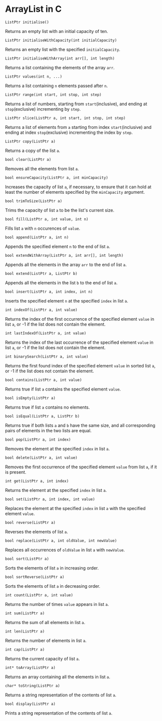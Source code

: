# ArrayList in C

    ListPtr initialise()
Returns an empty list with an initial capacity of ten.

    ListPtr initialiseWithCapacity(int initialCapacity)
Returns an empty list with the specified `initialCapacity`.

    ListPtr initialiseWithArray(int arr[], int length)
Returns a list containing the elements of the array `arr`.

    ListPtr values(int n, ...)
Returns a list containing `n` elements passed after `n`.

    ListPtr range(int start, int stop, int step)
Returns a list of numbers, starting from `start`(inclusive), and ending at `stop`(exclusive) incrementing by `step`.

    ListPtr slice(ListPtr a, int start, int stop, int step)
Returns a list of elements from `a` starting from index `start`(inclusive) and ending at index `stop`(exclusive) incrementing the index by `step`.

    ListPtr copy(ListPtr a)
Returns a copy of the list `a`.

    bool clear(ListPtr a)
Removes all the elements from list `a`.

    bool ensureCapacity(ListPtr a, int minCapacity)
Increases the capacity of list `a`, if necessary, to ensure that it can hold at least the number of elements specified by the `minCapacity` argument.

    bool trimToSize(ListPtr a)
Trims the capacity of list `a` to be the list's current size.

    bool fill(ListPtr a, int value, int n)
Fills list `a` with `n` occurences of `value`.

    bool append(ListPtr a, int n)
Appends the specified element `n` to the end of list `a`.

    bool extendWithArray(ListPtr a, int arr[], int length)
Appends all the elements in the array `arr` to the end of list `a`.

    bool extend(ListPtr a, ListPtr b)
Appends all the elements in the list `b` to the end of list `a`.

    bool insert(ListPtr a, int index, int n)
Inserts the specified element `n` at the specified `index` in list `a`.

    int indexOf(ListPtr a, int value)
Returns the index of the first occurrence of the specified element `value` in list `a`, or -1 if the list does not contain the element.

    int lastIndexOf(ListPtr a, int value)
Returns the index of the last occurrence of the specified element `value` in list `a`, or -1 if the list does not contain the element.

    int binarySearch(ListPtr a, int value)
Returns the first found index of the specified element `value` in sorted list `a`, or -1 if the list does not contain the element.

    bool contains(ListPtr a, int value)
Returns true if list `a` contains the specified element `value`.

    bool isEmpty(ListPtr a)
Returns true if list `a` contains no elements.

    bool isEqual(ListPtr a, ListPtr b)
 Returns true if both lists `a` and `b` have the same size, and all corresponding pairs of elements in the two lists are equal.

    bool pop(ListPtr a, int index)
Removes the element at the specified `index` in list `a`.

    bool delete(ListPtr a, int value)
Removes the first occurrence of the specified element `value` from list `a`, if it is present.

    int get(ListPtr a, int index)
Returns the element at the specified `index` in list `a`.

    bool set(ListPtr a, int index, int value)
Replaces the element at the specified `index` in list `a` with the specified element `value`.

    bool reverse(ListPtr a)
Reverses the elements of list `a`.

    bool replace(ListPtr a, int oldValue, int newValue)
Replaces all occurrences of `oldValue` in list `a` with `newValue`.

    bool sort(ListPtr a)
Sorts the elements of list `a` in increasing order.

    bool sortReverse(ListPtr a)
Sorts the elements of list `a` in decreasing order.

    int count(ListPtr a, int value)
Returns the number of times `value` appears in list `a`.

    int sum(ListPtr a)
Returns the sum of all elements in list `a`.

    int len(ListPtr a)
Returns the number of elements in list `a`.

    int cap(ListPtr a)
Returns the current capacity of list `a`.

    int* toArray(ListPtr a)
Returns an array containing all the elements in list `a`.

    char* toString(ListPtr a)
Returns a string representation of the contents of list `a`.

    bool display(ListPtr a)
Prints a string representation of the contents of list `a`.
